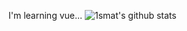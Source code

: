 I'm learning vue...
![1smat's github stats](https://github-readme-stats.vercel.app/api?username=1smat&show_icons=true&theme=dark)
